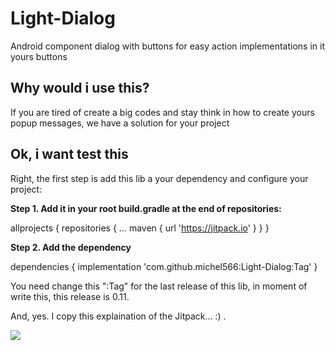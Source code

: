 # Light-Dialog
Android component dialog with buttons for easy action implementations in it yours buttons

<h2>Why would i use this?</h2>
If you are tired of create a big codes and stay think in how to create yours popup messages, we have a solution for your project

<h2>Ok, i want test this</h2>
Right, the first step is add this lib a your dependency and configure your project:

<b>Step 1. Add it in your root build.gradle at the end of repositories:</b>

allprojects {
		repositories {
			...
			maven { url 'https://jitpack.io' }
		}
	}
  
<b>Step 2. Add the dependency</b>

dependencies {
	        implementation 'com.github.michel566:Light-Dialog:Tag'
}


You need change this ":Tag" for the last release of this lib, in moment of write this, this release is 0.11.

And, yes. I copy this explaination of the Jitpack... :) .






[![](https://jitpack.io/v/michel566/Light-Dialog.svg)](https://jitpack.io/#michel566/Light-Dialog)
